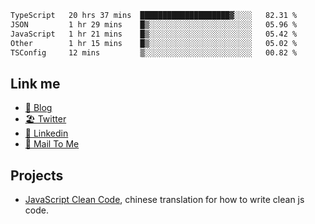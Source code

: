 <!--START_SECTION:waka-->

```txt
TypeScript   20 hrs 37 mins  ████████████████████▓░░░░   82.31 %
JSON         1 hr 29 mins    █▒░░░░░░░░░░░░░░░░░░░░░░░   05.96 %
JavaScript   1 hr 21 mins    █▒░░░░░░░░░░░░░░░░░░░░░░░   05.42 %
Other        1 hr 15 mins    █▒░░░░░░░░░░░░░░░░░░░░░░░   05.02 %
TSConfig     12 mins         ▒░░░░░░░░░░░░░░░░░░░░░░░░   00.82 %
```

<!--END_SECTION:waka-->

## Link me

- [📕 Blog](https://chris-yu.vercel.app/)
- [🏖️ Twitter](https://twitter.com/yuetong3yu)
- [🧳 Linkedin](https://www.linkedin.com/in/yuetong3yu)
- [📧 Mail To Me](mailto:yuetong3yu@gmail.com)


## Projects 

- [JavaScript Clean Code](https://js-clean-code-cn.vercel.app/), chinese translation for how to write clean js code.
